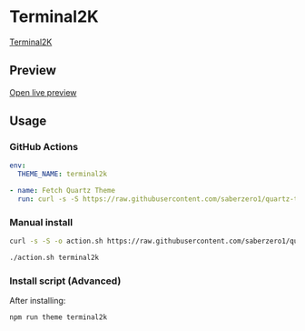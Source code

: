 # Terminal2K

[Terminal2K](https://github.com/isax785)

## Preview

[Open live preview](https://quartz-themes.github.io/terminal2k/)

## Usage

### GitHub Actions

```yaml
env:
  THEME_NAME: terminal2k
```

```yaml
- name: Fetch Quartz Theme
  run: curl -s -S https://raw.githubusercontent.com/saberzero1/quartz-themes/master/action.sh | bash -s -- $THEME_NAME
```

### Manual install

```bash
curl -s -S -o action.sh https://raw.githubusercontent.com/saberzero1/quartz-themes/master/action.sh

./action.sh terminal2k
```

### Install script (Advanced)

After installing:

```bash
npm run theme terminal2k
```
